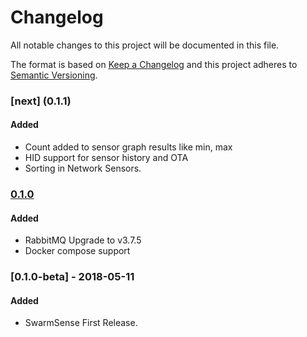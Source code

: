 # Changelog
All notable changes to this project will be documented in this file.

The format is based on [Keep a Changelog](https://keepachangelog.com/en/1.0.0/)
and this project adheres to [Semantic Versioning](https://semver.org/spec/v2.0.0.html).

### [next] (0.1.1)
#### Added
  - Count added to sensor graph results like min, max
  - HID support for sensor history and OTA
  - Sorting in Network Sensors.

### [0.1.0](https://github.com/baseapp/SwarmSense-IoT-Platform/releases/tag/v0.1)
#### Added
- RabbitMQ Upgrade to v3.7.5
- Docker compose support

### [0.1.0-beta] - 2018-05-11
#### Added
- SwarmSense First Release.
